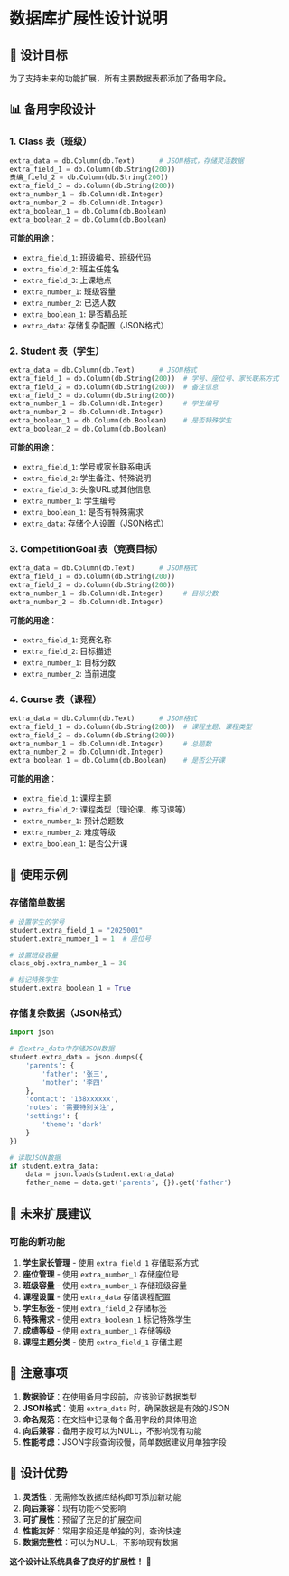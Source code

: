 # 数据库扩展性设计说明

## 🎯 设计目标

为了支持未来的功能扩展，所有主要数据表都添加了备用字段。

## 📊 备用字段设计

### 1. Class 表（班级）
```python
extra_data = db.Column(db.Text)      # JSON格式，存储灵活数据
extra_field_1 = db.Column(db.String(200))
责编_field_2 = db.Column(db.String(200))
extra_field_3 = db.Column(db.String(200))
extra_number_1 = db.Column(db.Integer)
extra_number_2 = db.Column(db.Integer)
extra_boolean_1 = db.Column(db.Boolean)
extra_boolean_2 = db.Column(db.Boolean)
```

**可能的用途**：
- `extra_field_1`: 班级编号、班级代码
- `extra_field_2`: 班主任姓名
- `extra_field_3`: 上课地点
- `extra_number_1`: 班级容量
- `extra_number_2`: 已选人数
- `extra_boolean_1`: 是否精品班
- `extra_data`: 存储复杂配置（JSON格式）

### 2. Student 表（学生）
```python
extra_data = db.Column(db.Text)      # JSON格式
extra_field_1 = db.Column(db.String(200))  # 学号、座位号、家长联系方式
extra_field_2 = db.Column(db.String(200))  # 备注信息
extra_field_3 = db.Column(db.String(200))
extra_number_1 = db.Column(db.Integer)     # 学生编号
extra_number_2 = db.Column(db.Integer)
extra_boolean_1 = db.Column(db.Boolean)    # 是否特殊学生
extra_boolean_2 = db.Column(db.Boolean)
```

**可能的用途**：
- `extra_field_1`: 学号或家长联系电话
- `extra_field_2`: 学生备注、特殊说明
- `extra_field_3`: 头像URL或其他信息
- `extra_number_1`: 学生编号
- `extra_boolean_1`: 是否有特殊需求
- `extra_data`: 存储个人设置（JSON格式）

### 3. CompetitionGoal 表（竞赛目标）
```python
extra_data = db.Column(db.Text)      # JSON格式
extra_field_1 = db.Column(db.String(200))
extra_field_2 = db.Column(db.String(200))
extra_number_1 = db.Column(db.Integer)     # 目标分数
extra_number_2 = db.Column(db.Integer)
```

**可能的用途**：
- `extra_field_1`: 竞赛名称
- `extra_field_2`: 目标描述
- `extra_number_1`: 目标分数
- `extra_number_2`: 当前进度

### 4. Course 表（课程）
```python
extra_data = db.Column(db.Text)      # JSON格式
extra_field_1 = db.Column(db.String(200))  # 课程主题、课程类型
extra_field_2 = db.Column(db.String(200))
extra_number_1 = db.Column(db.Integer)     # 总题数
extra_number_2 = db.Column(db.Integer)
extra_boolean_1 = db.Column(db.Boolean)    # 是否公开课
```

**可能的用途**：
- `extra_field_1`: 课程主题
- `extra_field_2`: 课程类型（理论课、练习课等）
- `extra_number_1`: 预计总题数
- `extra_number_2`: 难度等级
- `extra_boolean_1`: 是否公开课

## 🔧 使用示例

### 存储简单数据
```python
# 设置学生的学号
student.extra_field_1 = "2025001"
student.extra_number_1 = 1  # 座位号

# 设置班级容量
class_obj.extra_number_1 = 30

# 标记特殊学生
student.extra_boolean_1 = True
```

### 存储复杂数据（JSON格式）
```python
import json

# 在extra_data中存储JSON数据
student.extra_data = json.dumps({
    'parents': {
        'father': '张三',
        'mother': '李四'
    },
    'contact': '138xxxxxx',
    'notes': '需要特别关注',
    'settings': {
        'theme': 'dark'
    }
})

# 读取JSON数据
if student.extra_data:
    data = json.loads(student.extra_data)
    father_name = data.get('parents', {}).get('father')
```

## 🚀 未来扩展建议

### 可能的新功能
1. **学生家长管理** - 使用 `extra_field_1` 存储联系方式
2. **座位管理** - 使用 `extra_number_1` 存储座位号
3. **班级容量** - 使用 `extra_number_1` 存储班级容量
4. **课程设置** - 使用 `extra_data` 存储课程配置
5. **学生标签** - 使用 `extra_field_2` 存储标签
6. **特殊需求** - 使用 `extra_boolean_1` 标记特殊学生
7. **成绩等级** - 使用 `extra_number_1` 存储等级
8. **课程主题分类** - 使用 `extra_field_1` 存储主题

## 📝 注意事项

1. **数据验证**：在使用备用字段前，应该验证数据类型
2. **JSON格式**：使用 `extra_data` 时，确保数据是有效的JSON
3. **命名规范**：在文档中记录每个备用字段的具体用途
4. **向后兼容**：备用字段可以为NULL，不影响现有功能
5. **性能考虑**：JSON字段查询较慢，简单数据建议用单独字段

## 🎨 设计优势

1. **灵活性**：无需修改数据库结构即可添加新功能
2. **向后兼容**：现有功能不受影响
3. **可扩展性**：预留了充足的扩展空间
4. **性能友好**：常用字段还是单独的列，查询快速
5. **数据完整性**：可以为NULL，不影响现有数据

**这个设计让系统具备了良好的扩展性！** 🚀


